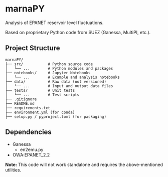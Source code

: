 # marnaPY

Analysis of EPANET reservoir level fluctuations.

Based on proprietary Python code from SUEZ (Ganessa, MultiPI, etc.).

## Project Structure

```
marnaPY/
├── src/           # Python source code
│   └── ...        # Python modules and packages
├── notebooks/     # Jupyter Notebooks
│   └── ...        # Example and analysis notebooks
├── data/          # Raw data (not versioned)
│   └── ...        # Input and output data files
├── tests/         # Unit tests
│   └── ...        # Test scripts
├── .gitignore
├── README.md
├── requirements.txt
├── environment.yml (for conda)
├── setup.py / pyproject.toml (for packaging)
```

## Dependencies

- Ganessa
  - en2emu.py
- OWA:EPANET_2.2

**Note:** This code will not work standalone and requires the above-mentioned utilities.
